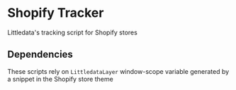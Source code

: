 # Shopify Tracker
Littledata's tracking script for Shopify stores

Dependencies
---

These scripts rely on `LittledataLayer` window-scope variable generated by a snippet in the Shopify store theme
